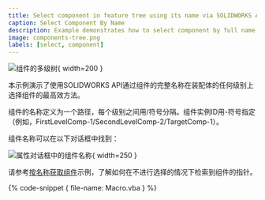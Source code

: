```yaml
---
title: Select component in feature tree using its name via SOLIDWORKS API
caption: Select Component By Name
description: Example demonstrates how to select component by full name at any level of the assembly in the feature manager tree
image: components-tree.png
labels: [select, component]
---
```

![组件的多级树](components-tree.png){ width=200 }

本示例演示了使用SOLIDWORKS API通过组件的完整名称在装配体的任何级别上选择组件的最高效方法。

组件的名称定义为一个路径，每个级别之间用/符号分隔。组件实例ID用-符号指定（例如，FirstLevelComp-1/SecondLevelComp-2/TargetComp-1）。

组件名称可以在以下对话框中找到：

![属性对话框中的组件名称](component-name.png){ width=250 }

请参考[按名称获取组件](/solidworks-api/document/assembly/components/get-by-name)示例，了解如何在不进行选择的情况下检索到组件的指针。

{% code-snippet { file-name: Macro.vba } %}